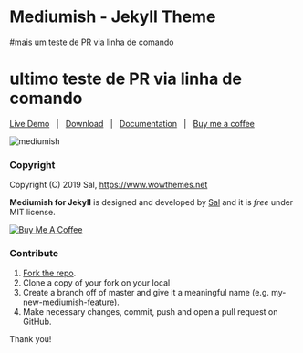 # Mediumish - Jekyll Theme
#mais um teste de PR via linha de comando
# ultimo teste de PR via linha de comando

[Live Demo](https://wowthemesnet.github.io/mediumish-theme-jekyll/) &nbsp; | &nbsp; [Download](https://github.com/wowthemesnet/mediumish-theme-jekyll/archive/master.zip) &nbsp; | &nbsp; [Documentation](https://bootstrapstarter.com/bootstrap-templates/template-mediumish-bootstrap-jekyll/) &nbsp; | &nbsp; [Buy me a coffee](https://www.wowthemes.net/donate/)

![mediumish](assets/images/mediumish-jekyll-template.png)


### Copyright

Copyright (C) 2019 Sal, https://www.wowthemes.net

**Mediumish for Jekyll** is designed and developed by [Sal](https://www.wowthemes.net) and it is *free* under MIT license. 

<a href="https://www.wowthemes.net/donate/" target="_blank"><img src="https://www.buymeacoffee.com/assets/img/custom_images/orange_img.png" alt="Buy Me A Coffee" style="height: auto !important;width: auto !important;" ></a>

### Contribute

1. [Fork the repo](https://github.com/wowthemesnet/mediumish-theme-jekyll).
2. Clone a copy of your fork on your local
3. Create a branch off of master and give it a meaningful name (e.g. my-new-mediumish-feature).
4. Make necessary changes, commit, push and open a pull request on GitHub.

Thank you!
